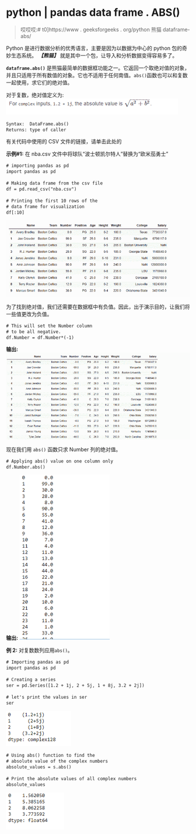 # python | pandas data frame . ABS()

> 哎哎哎:# t0]https://www . geeksforgeeks . org/python 熊猫 dataframe-abs/

Python 是进行数据分析的优秀语言，主要是因为以数据为中心的 python 包的奇妙生态系统。 ***【熊猫】*** 就是其中一个包，让导入和分析数据变得容易多了。

**`dataframe.abs()`** 是熊猫最简单的数据框功能之一。它返回一个取绝对值的对象，并且只适用于所有数值的对象。它也不适用于任何南值。`abs()`函数也可以和复数一起使用，求它们的绝对值。

对于复数，绝对值定义为:
![](img/75dd750a6e26e1afb895ebb30da7660e.png)

```
Syntax:  DataFrame.abs()
Returns: type of caller

```

有关代码中使用的 CSV 文件的链接，请单击此处的

**示例#1:** 在 nba.csv 文件中将球队“波士顿凯尔特人”替换为“欧米茄勇士”

```
# importing pandas as pd
import pandas as pd

# Making data frame from the csv file
df = pd.read_csv("nba.csv")

# Printing the first 10 rows of the
# data frame for visualization
df[:10]
```

![](img/836ed1d13f8962a28804f881cfca5a18.png)

为了找到绝对值，我们还需要在数据框中有负值。因此，出于演示目的，让我们将一些值更改为负值。

```
# This will set the Number column
# to be all negative.
df.Number = df.Number*(-1)
```

**输出:**
![](img/19f15fe0e88337e5145f779d9c79aa0c.png)

现在我们用 `abs()` 函数只求 Number 列的绝对值。

```
# Applying abs() value on one column only
df.Number.abs()
```

**输出:**
![](img/c243abb9a303bf7af83c2f9040513d0e.png)

**例 2:** 对复数数列应用`abs()`。

```
# Importing pandas as pd
import pandas as pd

# Creating a series
ser = pd.Series([1.2 + 1j, 2 + 5j, 1 + 8j, 3.2 + 2j])

# let's print the values in ser
ser
```

![](img/a50bebe9f7a205b4dd5521691617d0b6.png)

```
# Using abs() function to find the
# absolute value of the complex numbers
absolute_values = s.abs()

# Print the absolute values of all complex numbers
absolute_values
```

![](img/e1b6810eb20017dab01a00e4144b1194.png)